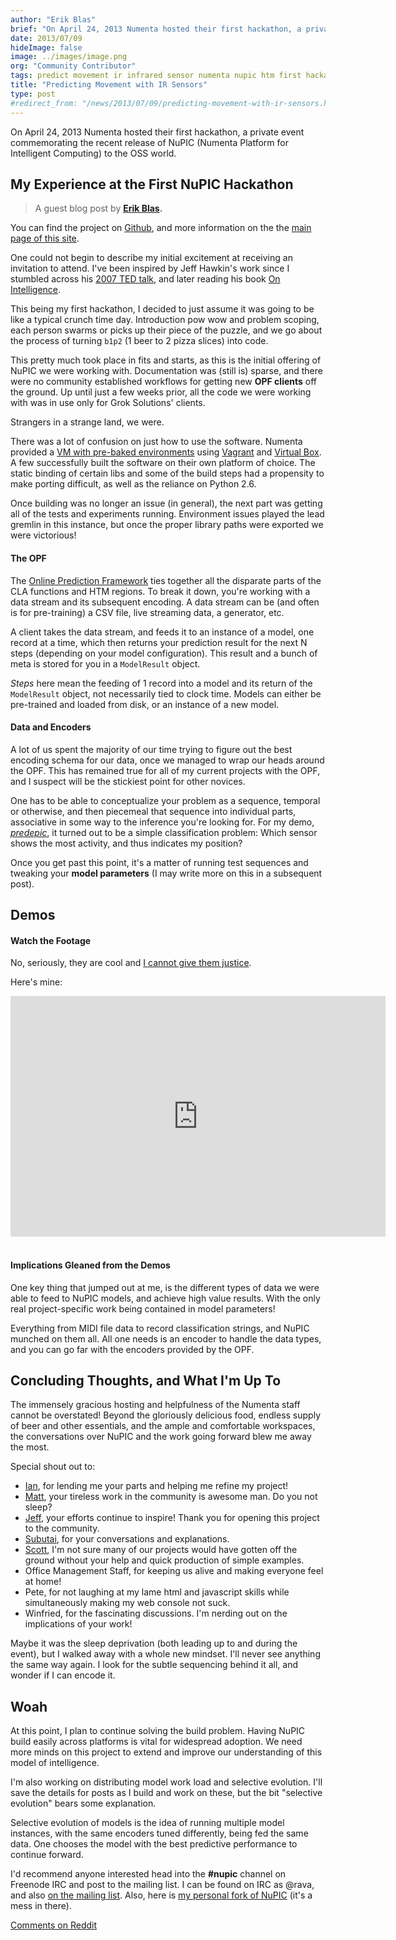 ```yaml
---
author: "Erik Blas"
brief: "On April 24, 2013 Numenta hosted their first hackathon, a private event commemorating the recent release of NuPIC (Numenta Platform for Intelligent Computing) to the OSS world."
date: 2013/07/09
hideImage: false
image: ../images/image.png
org: "Community Contributor"
tags: predict movement ir infrared sensor numenta nupic htm first hackathon review experience
title: "Predicting Movement with IR Sensors"
type: post
#redirect_from: "/news/2013/07/09/predicting-movement-with-ir-sensors.html"
---
```


On April 24, 2013 Numenta hosted their first hackathon, a private event
commemorating the recent release of NuPIC (Numenta Platform for Intelligent
Computing) to the OSS world.


## My Experience at the First NuPIC Hackathon

> A guest blog post by **[Erik Blas](https://github.com/ravaa).**

You can find the project on [Github](http://github.com/numenta/nupic), and more
information on the the [main page of this site](/).

One could not begin to describe my initial excitement at receiving an invitation
to attend. I've been inspired by Jeff Hawkin's work since I stumbled across his
[2007 TED talk](http://www.ted.com/talks/jeff_hawkins_on_how_brain_science_will_change_computing.html),
and later reading his book
[On Intelligence](http://www.amazon.com/Jeff-Hawkins/e/B001KHNZ7C/ref=sr_ntt_srch_lnk_1?qid=1373225752&sr=8-1).

This being my first hackathon, I decided to just assume it was going to be like
a typical crunch time day. Introduction pow wow and problem scoping, each person
swarms or picks up their piece of the puzzle, and we go about the process of
turning `b1p2` (1 beer to 2 pizza slices) into code.

This pretty much took place in fits and starts, as this is the initial offering
of NuPIC we were working with. Documentation was (still is) sparse, and there
were no community established workflows for getting new **OPF clients** off the
ground. Up until just a few weeks prior, all the code we were working with was
in use only for Grok Solutions' clients.

Strangers in a strange land, we were.

There was a lot of confusion on just how to use the software. Numenta provided a
[VM with pre-baked environments](https://github.com/numenta/nupic/wiki/Running-Nupic-in-a-Virtual-Machine)
using [Vagrant](http://www.vagrantup.com/) and
[Virtual Box](https://www.virtualbox.org/). A few successfully built the
software on their own platform of choice. The static binding of certain libs
and some of the build steps had a propensity to make porting difficult, as well
as the reliance on Python 2.6.

Once building was no longer an issue (in general), the next part was getting all
of the tests and experiments running. Environment issues played the lead gremlin
in this instance, but once the proper library paths were exported we were
victorious!

#### The OPF

The [Online Prediction Framework](https://github.com/numenta/nupic/wiki/Online-Prediction-Framework)
ties together all the disparate parts of the CLA functions and HTM regions.
To break it down, you're working with a data stream and its subsequent encoding.
A data stream can be (and often is for pre-training) a CSV file, live streaming
data, a generator, etc.

A client takes the data stream, and feeds it to an instance of a model, one
record at a time, which then returns your prediction result for the next N steps
(depending on your model configuration). This result and a bunch of meta is
stored for you in a `ModelResult` object.

*Steps* here mean the feeding of 1 record into a model and its return of the
`ModelResult` object, not necessarily tied to clock time. Models can either be
pre-trained and loaded from disk, or an instance of a new model.

#### Data and Encoders

A lot of us spent the majority of our time trying to figure out the best
encoding schema for our data, once we managed to wrap our heads around the OPF.
This has remained true for all of my current projects with the OPF, and I
suspect will be the stickiest point for other novices.

One has to be able to conceptualize your problem as a sequence, temporal or
otherwise, and then piecemeal that sequence into individual parts, associative
in some way to the inference you're looking for. For my demo,
*[predepic](https://github.com/ravaa/nupic/tree/master/predipic)*, it turned out
to be a simple classification problem: Which sensor shows the most activity, and
thus indicates my position?

Once you get past this point, it's a matter of running test sequences and
tweaking your **model parameters** (I may write more on this in a subsequent
post).


## Demos

#### Watch the Footage

No, seriously, they are cool and
[I cannot give them justice](/blog/2013/11/06/2013-fall-hackathon-outcome/).

Here's mine:

<iframe class="youtube-player" type="text/html" width="600" height="385" src="http://www.youtube.com/embed/_bFmvlLmvcY?start=725" allowfullscreen="allowfullscreen" frameborder="0"></iframe>
<br/>
<br/>

#### Implications Gleaned from the Demos

One key thing that jumped out at me, is the different types of data we were able
to feed to NuPIC models, and achieve high value results. With the only real
project-specific work being contained in model parameters!

Everything from MIDI file data to record classification strings, and NuPIC
munched on them all. All one needs is an encoder to handle the data types, and
you can go far with the encoders provided by the OPF.


## Concluding Thoughts, and What I'm Up To

The immensely gracious hosting and helpfulness of the Numenta staff cannot be
overstated! Beyond the gloriously delicious food, endless supply of beer and
other essentials, and the ample and comfortable workspaces, the conversations
over NuPIC and the work going forward blew me away the most.

Special shout out to:

* [Ian](http://nupic.markmail.org/search/?q=from%3Aidanforth%40embodiedai.com),
  for lending me your parts and helping me refine my project!
* [Matt](http://nupic.markmail.org/search/from:matt%40numenta.org), your
  tireless work in the community is awesome man. Do you not sleep?
* [Jeff](http://nupic.markmail.org/search/from:jhawkins%40numenta.org),
  your efforts continue to inspire! Thank you for opening this project to the
  community.
* [Subutai](http://nupic.markmail.org/search/from:subutai%40numenta.org),
  for your conversations and explanations.
* [Scott](http://nupic.markmail.org/search/from:scott%40numenta.org),
  I'm not sure many of our projects would have gotten off the ground without
  your help and quick production of simple examples.
* Office Management Staff, for keeping us alive and making everyone feel
  at home!
* Pete, for not laughing at my lame html and javascript skills while
  simultaneously making my web console not suck.
* Winfried, for the fascinating discussions. I'm nerding out on the
  implications of your work!

Maybe it was the sleep deprivation (both leading up to and during the event),
but I walked away with a whole new mindset. I'll never see anything the same way
again. I look for the subtle sequencing behind it all, and wonder if I can
encode it.


## Woah

At this point, I plan to continue solving the build problem. Having NuPIC build
easily across platforms is vital for widespread adoption. We need more minds on
this project to extend and improve our understanding of this model of
intelligence.

I'm also working on distributing model work load and selective evolution. I'll
save the details for posts as I build and work on these, but the bit "selective
evolution" bears some explanation.

Selective evolution of models is the idea of running multiple model instances,
with the same encoders tuned differently, being fed the same data. One chooses
the model with the best predictive performance to continue forward.

I'd recommend anyone interested head into the **#nupic** channel on Freenode IRC
and post to the mailing list. I can be found on IRC as @rava, and also
[on the mailing list](http://nupic.markmail.org/search/?q=erik#query:erik%20from%3A%22Erik%20Blas).
Also, here is [my personal fork of NuPIC](http://github.com/ravaa/nupic)
(it's a mess in there).

[Comments on Reddit](http://www.reddit.com/r/MachineLearning/comments/1hysgs/predicting_movement_with_ir_sensors_my_experience/)
